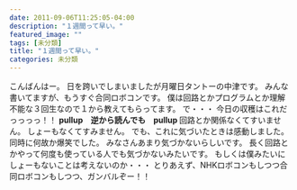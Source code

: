 ```yaml
---
date: 2011-09-06T11:25:05-04:00
description: "１週間って早い。"
featured_image: ""
tags: [未分類]
title: "１週間って早い。"
categories: 未分類
---
```


こんばんはー。
日を跨いでしまいましたが月曜日タントーの中津です。
みんな書いてますが、もうすぐ合同ロボコンです。
僕は回路とかプログラムとか理解不能な３回生なので１から教えてもらってます。
で・・・
今日の収穫はこれだっっっっ！！
<strong> pullup　逆から読んでも　pullup </strong>
回路とか関係なくてすいません。
しょーもなくてすみません。
でも、これに気づいたときは感動しました。
同時に何故か爆笑でした。
みなさんあまり気づかないらしいです。
長く回路とかやって何度も使っている人でも気づかないみたいです。
もしくは僕みたいにしょーもないことは考えないのか・・・
とりあえず、NHKロボコンもしつつ合同ロボコンもしつつ、ガンバルぞー！！
